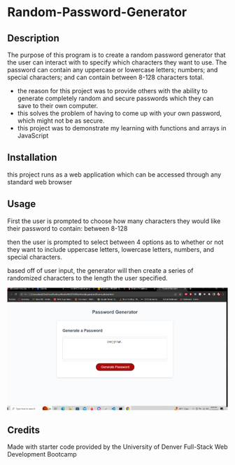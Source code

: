 # Random-Password-Generator

## Description

The purpose of this program is to create a random password generator that the user can interact with to specify which characters they want to use. The password can contain any uppercase or lowercase letters; numbers; and special characters; and can contain between 8-128 characters total.

- the reason for this project was to provide others with the ability to generate completely random and secure passwords which they can save to their own computer.
- this solves the problem of having to come up with your own password, which might not be as secure.
- this project was to demonstrate my learning with functions and arrays in JavaScript

## Installation

this project runs as a web application which can be accessed through any standard web browser

## Usage

First the user is prompted to choose how many characters they would like their password to contain: between 8-128

then the user is prompted to select between 4 options as to whether or not they want to include uppercase letters, lowercase letters, numbers, and special characters.

based off of user input, the generator will then create a series of randomized characters to the length the user specified.

![screenshot of web function](./assets/images/Screenshot%202023-11-28%20200926.png)

## Credits

Made with starter code provided by the University of Denver Full-Stack Web Development Bootcamp
